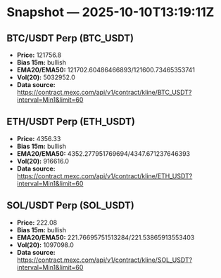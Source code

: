 # Snapshot — 2025-10-10T13:19:11Z

## BTC/USDT Perp (BTC_USDT)
- **Price:** 121756.8
- **Bias 15m:** bullish
- **EMA20/EMA50:** 121702.60486466893/121600.73465353741
- **Vol(20):** 5032952.0
- **Data source:** https://contract.mexc.com/api/v1/contract/kline/BTC_USDT?interval=Min1&limit=60

## ETH/USDT Perp (ETH_USDT)
- **Price:** 4356.33
- **Bias 15m:** bullish
- **EMA20/EMA50:** 4352.277951769694/4347.671237646393
- **Vol(20):** 916616.0
- **Data source:** https://contract.mexc.com/api/v1/contract/kline/ETH_USDT?interval=Min1&limit=60

## SOL/USDT Perp (SOL_USDT)
- **Price:** 222.08
- **Bias 15m:** bullish
- **EMA20/EMA50:** 221.76695751513284/221.53865913553403
- **Vol(20):** 1097098.0
- **Data source:** https://contract.mexc.com/api/v1/contract/kline/SOL_USDT?interval=Min1&limit=60
